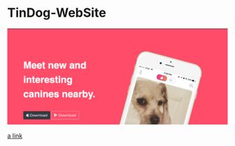 # TinDog-WebSite
![](images/tindog-website.png)

[a link](https://lblake.github.io/TinDog-WebSite/)
